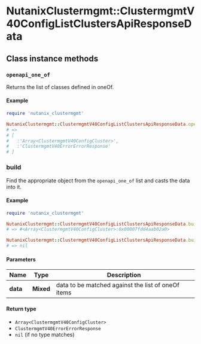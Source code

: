 # NutanixClustermgmt::ClustermgmtV40ConfigListClustersApiResponseData

## Class instance methods

### `openapi_one_of`

Returns the list of classes defined in oneOf.

#### Example

```ruby
require 'nutanix_clustermgmt'

NutanixClustermgmt::ClustermgmtV40ConfigListClustersApiResponseData.openapi_one_of
# =>
# [
#   :'Array<ClustermgmtV40ConfigCluster>',
#   :'ClustermgmtV40ErrorErrorResponse'
# ]
```

### build

Find the appropriate object from the `openapi_one_of` list and casts the data into it.

#### Example

```ruby
require 'nutanix_clustermgmt'

NutanixClustermgmt::ClustermgmtV40ConfigListClustersApiResponseData.build(data)
# => #<Array<ClustermgmtV40ConfigCluster>:0x00007fdd4aab02a0>

NutanixClustermgmt::ClustermgmtV40ConfigListClustersApiResponseData.build(data_that_doesnt_match)
# => nil
```

#### Parameters

| Name | Type | Description |
| ---- | ---- | ----------- |
| **data** | **Mixed** | data to be matched against the list of oneOf items |

#### Return type

- `Array<ClustermgmtV40ConfigCluster>`
- `ClustermgmtV40ErrorErrorResponse`
- `nil` (if no type matches)


